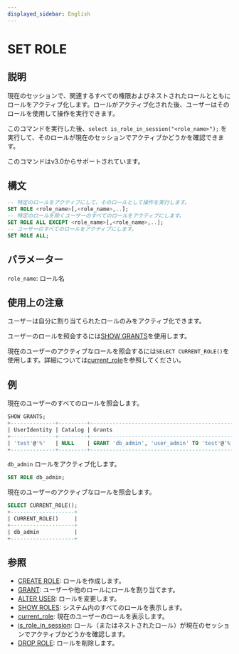 ```yaml
---
displayed_sidebar: English
---
```


# SET ROLE

## 説明

現在のセッションで、関連するすべての権限およびネストされたロールとともにロールをアクティブ化します。ロールがアクティブ化された後、ユーザーはそのロールを使用して操作を実行できます。

このコマンドを実行した後、`select is_role_in_session("<role_name>");` を実行して、そのロールが現在のセッションでアクティブかどうかを確認できます。

このコマンドはv3.0からサポートされています。

## 構文

```SQL
-- 特定のロールをアクティブにして、そのロールとして操作を実行します。
SET ROLE <role_name>[,<role_name>,..];
-- 特定のロールを除くユーザーのすべてのロールをアクティブにします。
SET ROLE ALL EXCEPT <role_name>[,<role_name>,..]; 
-- ユーザーのすべてのロールをアクティブにします。
SET ROLE ALL;
```

## パラメーター

`role_name`: ロール名

## 使用上の注意

ユーザーは自分に割り当てられたロールのみをアクティブ化できます。

ユーザーのロールを照会するには[SHOW GRANTS](./SHOW_GRANTS.md)を使用します。

現在のユーザーのアクティブなロールを照会するには`SELECT CURRENT_ROLE()`を使用します。詳細については[current_role](../../sql-functions/utility-functions/current_role.md)を参照してください。

## 例

現在のユーザーのすべてのロールを照会します。

```SQL
SHOW GRANTS;
+--------------+---------+----------------------------------------------+
| UserIdentity | Catalog | Grants                                       |
+--------------+---------+----------------------------------------------+
| 'test'@'%'   | NULL    | GRANT 'db_admin', 'user_admin' TO 'test'@'%' |
+--------------+---------+----------------------------------------------+
```

`db_admin` ロールをアクティブ化します。

```SQL
SET ROLE db_admin;
```

現在のユーザーのアクティブなロールを照会します。

```SQL
SELECT CURRENT_ROLE();
+--------------------+
| CURRENT_ROLE()     |
+--------------------+
| db_admin           |
+--------------------+
```

## 参照

- [CREATE ROLE](CREATE_ROLE.md): ロールを作成します。
- [GRANT](GRANT.md): ユーザーや他のロールにロールを割り当てます。
- [ALTER USER](ALTER_USER.md): ロールを変更します。
- [SHOW ROLES](SHOW_ROLES.md): システム内のすべてのロールを表示します。
- [current_role](../../sql-functions/utility-functions/current_role.md): 現在のユーザーのロールを表示します。
- [is_role_in_session](../../sql-functions/utility-functions/is_role_in_session.md): ロール（またはネストされたロール）が現在のセッションでアクティブかどうかを確認します。
- [DROP ROLE](DROP_ROLE.md): ロールを削除します。
